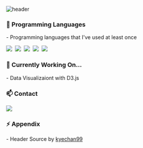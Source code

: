 ![header](https://capsule-render.vercel.app/api?type=waving&color=auto&height=150&section=header&&text=shouts&apos;&nbsp;github&fontSize=70&fontAlign=30&fontAlignY=30&animation=twinkling)

<h3 align="left"> 🌱 Programming Languages</h3>
<p align="left">
 - Programming languages that I've used at least once </p>
<p align="left">
  <img src="https://img.shields.io/badge/Python-3766AB?style=flat-square&logo=Python&logoColor=white"/></a>&nbsp
  <img src="https://img.shields.io/badge/R-11B48A?style=flat-square&logo=R&logoColor=white"/></a>&nbsp 
  <img src="https://img.shields.io/badge/Java-007396?style=flat-square&logo=Java&logoColor=white"/></a>&nbsp 
  <img src="https://img.shields.io/badge/Javascript-ffb13b?style=flat-square&logo=javascript&logoColor=white"/></a>&nbsp 
  <img src="https://img.shields.io/badge/D3.js-1572B6?style=flat-square&logo=d3.js&logoColor=white"/></a>&nbsp 
</p>

<h3 align="left"> 🔭 Currently Working On... </h3>
<p align="left">
 - Data Visualizaiont with D3.js
</p>

<h3 align="left"> 📫 Contact </h3>
<p align="left">
  <a href="https://twitter.com/shouts77" target="_blank"><img src="https://img.shields.io/badge/twitter-blue?style=flat-square&logo=twitter&logoColor=white&link=https://twitter.com/shouts77"/></a>
</p>

<h3 align="left"> ⚡ Appendix </h3> 
<p align="left">
 - Header Source by <a href="https://github.com/kyechan99" target="_blank">kyechan99</a>
</p>
<!--
**shouts77/shouts77** is a ✨ _special_ ✨ repository because its `README.md` (this file) appears on your GitHub profile.

Here are some ideas to get you started:

- 🔭 I’m currently working on ...
- 🌱 I’m currently learning ...
- 👯 I’m looking to collaborate on ...
- 🤔 I’m looking for help with ...
- 💬 Ask me about ...
- 📫 How to reach me: ...
- 😄 Pronouns: ...
- ⚡ Fun fact: ...
-->
